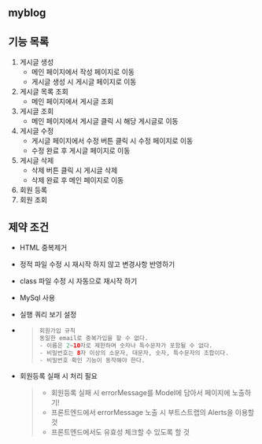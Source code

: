 ## myblog

## 기능 목록
1. 게시글 생성
   + 메인 페이지에서 작성 페이지로 이동
   + 게시글 생성 시 게시글 페이지로 이동
2. 게시글 목록 조회
   + 메인 페이지에서 게시글 조회
3. 게시글 조회
   + 메인 페이지에서 게시글 클릭 시 해당 게시글로 이동
4. 게시글 수정
   + 게시글 페이지에서 수정 버튼 클릭 시 수정 페이지로 이동
   + 수정 완료 후 게시글 페이지로 이동
5. 게시글 삭제
   + 삭제 버튼 클릭 시 게시글 삭제
   + 삭제 완료 후 메인 페이지로 이동
6. 회원 등록
7. 회원 조회

## 제약 조건
+ HTML 중복제거

+ 정적 파일 수정 시 재시작 하지 않고 변경사항 반영하기

+ class 파일 수정 시 자동으로 재시작 하기

+ MySql 사용

+ 실행 쿼리 보기 설정

+ > ```java
  > 회원가입 규칙
  > 동일한 email로 중복가입을 할 수 없다.
  > - 이름은 2~10자로 제한하며 숫자나 특수문자가 포함될 수 없다.
  > - 비밀번호는 8자 이상의 소문자, 대문자, 숫자, 특수문자의 조합이다.
  > - 비밀번호 확인 기능이 동작해야 한다.
  > ```

+ 회원등록 실패 시 처리 필요

  > - 회원등록 실패 시 errorMessage를 Model에 담아서 페이지에 노출하기!
  > - 프론트엔드에서 errorMessage 노출 시 부트스트랩의 Alerts을 이용할 것
  > - 프론트엔드에서도 유효성 체크할 수 있도록 할 것